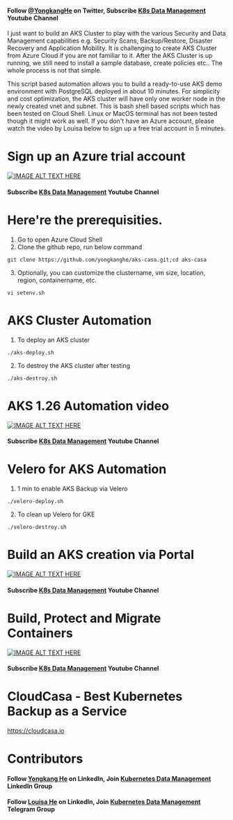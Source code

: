 #### Follow [@YongkangHe](https://twitter.com/yongkanghe) on Twitter, Subscribe [K8s Data Management](https://www.youtube.com/channel/UCm-sw1b23K-scoVSCDo30YQ?sub_confirmation=1) Youtube Channel

I just want to build an AKS Cluster to play with the various Security and Data Management capabilities e.g. Security Scans, Backup/Restore, Disaster Recovery and Application Mobility. It is challenging to create AKS Cluster from Azure Cloud if you are not familiar to it. After the AKS Cluster is up running, we still need to install a sample database, create policies etc.. The whole process is not that simple.

This script based automation allows you to build a ready-to-use AKS demo environment with PostgreSQL deployed in about 10 minutes. For simplicity and cost optimization, the AKS cluster will have only one worker node in the newly created vnet and subnet. This is bash shell based scripts which has been tested on Cloud Shell. Linux or MacOS terminal has not been tested though it might work as well. If you don't have an Azure account, please watch the video by Louisa below to sign up a free trial account in 5 minutes. 

# Sign up an Azure trial account
[![IMAGE ALT TEXT HERE](https://img.youtube.com/vi/FN0ARvEdrjg/0.jpg)](https://www.youtube.com/watch?v=FN0ARvEdrjg)
#### Subscribe [K8s Data Management](https://www.youtube.com/channel/UCm-sw1b23K-scoVSCDo30YQ?sub_confirmation=1) Youtube Channel

# Here're the prerequisities. 
1. Go to open Azure Cloud Shell
2. Clone the github repo, run below command
````
git clone https://github.com/yongkanghe/aks-casa.git;cd aks-casa
````
3. Optionally, you can customize the clustername, vm size, location, region, containername, etc.
````
vi setenv.sh
````

# AKS Cluster Automation 

1. To deploy an AKS cluster
````
./aks-deploy.sh
````

2. To destroy the AKS cluster after testing
````
./aks-destroy.sh
````

# AKS 1.26 Automation video
[![IMAGE ALT TEXT HERE](https://img.youtube.com/vi/rNRjvYRy_qY/0.jpg)](https://www.youtube.com/watch?v=rNRjvYRy_qY)
#### Subscribe [K8s Data Management](https://www.youtube.com/channel/UCm-sw1b23K-scoVSCDo30YQ?sub_confirmation=1) Youtube Channel

# Velero for AKS Automation 

1. 1 min to enable AKS Backup via Velero
````
./velero-deploy.sh
````

2. To clean up Velero for GKE
````
./velero-destroy.sh
````

# Build an AKS creation via Portal
[![IMAGE ALT TEXT HERE](https://img.youtube.com/vi/hNU72Ump92E/0.jpg)](https://www.youtube.com/watch?v=hNU72Ump92E)
#### Subscribe [K8s Data Management](https://www.youtube.com/channel/UCm-sw1b23K-scoVSCDo30YQ?sub_confirmation=1) Youtube Channel

# Build, Protect and Migrate Containers
[![IMAGE ALT TEXT HERE](https://pbs.twimg.com/media/FK5rsaeXwAIEmtI?format=jpg&name=small)](https://www.youtube.com/channel/UCm-sw1b23K-scoVSCDo30YQ)
#### Subscribe [K8s Data Management](https://www.youtube.com/channel/UCm-sw1b23K-scoVSCDo30YQ?sub_confirmation=1) Youtube Channel

# CloudCasa - Best Kubernetes Backup as a Service
https://cloudcasa.io 

# Contributors

#### Follow [Yongkang He](http://yongkang.cloud) on LinkedIn, Join [Kubernetes Data Management](https://www.linkedin.com/groups/13983251) LinkedIn Group

#### Follow [Louisa He](https://www.linkedin.com/in/louisahe/) on LinkedIn, Join [Kubernetes Data Management](http://t.k8sug.com) Telegram Group
